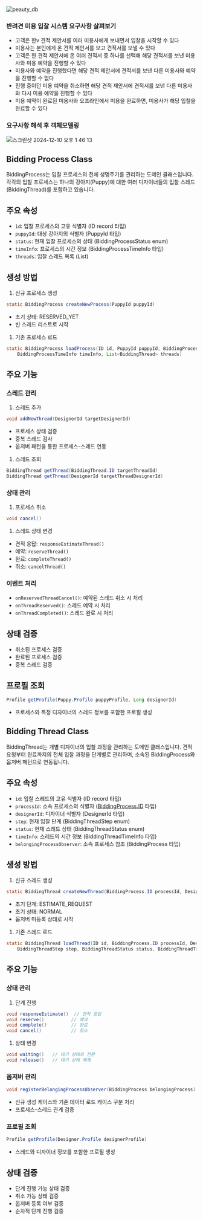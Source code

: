 
![peauty_db](https://github.com/user-attachments/assets/fe7ec9eb-7cb0-4406-af40-3d3f45fd3715)




### 반려견 미용 입찰 시스템 요구사항 살펴보기

- 고객은 한v 견적 제안서를 여러 미용사에게 보내면서 입찰을 시작할 수 있다
- 미용사는 본인에게 온 견적 제안서를 보고 견적서를 보낼 수 있다
- 고객은 한 견적 제안서에 온 여러 견적서 중 하나를 선택해 해당 견적서를 보낸 미용사와 미용 예약을 진행할 수 있다
- 미용사와 예약을 진행했다면 해당 견적 제안서에 견적서를 보낸 다른 미용사와 예약을 진행할 수 없다
- 진행 중이던 미용 예약을 취소하면 해당 견적 제안서에 견적서를 보낸 다른 미용사와 다시 미용 예약을 진행할 수 있다
- 미용 예약이 완료된 미용사와 오프라인에서 미용을 완료하면, 미용사가 해당 입찰을 완료할 수 있다

### 요구사항 해석 후 객체모델링
![스크린샷 2024-12-10 오후 1 46 13](https://github.com/user-attachments/assets/c70e1d25-f004-49cf-8e50-2879b338d9f2)

## Bidding Process Class

BiddingProcess는 입찰 프로세스의 전체 생명주기를 관리하는 도메인 클래스입니다. 각각의 입찰 프로세스는 하나의 강아지(Puppy)에 대한 여러 디자이너들의 입찰 스레드(BiddingThread)를 포함하고 있습니다.

## 주요 속성

- `id`: 입찰 프로세스의 고유 식별자 (ID record 타입)
- `puppyId`: 대상 강아지의 식별자 (PuppyId 타입)
- `status`: 현재 입찰 프로세스의 상태 (BiddingProcessStatus enum)
- `timeInfo`: 프로세스의 시간 정보 (BiddingProcessTimeInfo 타입)
- `threads`: 입찰 스레드 목록 (List<BiddingThread>)

## 생성 방법

1. 신규 프로세스 생성

```java
static BiddingProcess createNewProcess(PuppyId puppyId)

```

- 초기 상태: RESERVED_YET
- 빈 스레드 리스트로 시작
1. 기존 프로세스 로드

```java
static BiddingProcess loadProcess(ID id, PuppyId puppyId, BiddingProcessStatus status,
    BiddingProcessTimeInfo timeInfo, List<BiddingThread> threads)

```

## 주요 기능

### 스레드 관리

1. 스레드 추가

```java
void addNewThread(DesignerId targetDesignerId)

```

- 프로세스 상태 검증
- 중복 스레드 검사
- 옵저버 패턴을 통한 프로세스-스레드 연동
1. 스레드 조회

```java
BiddingThread getThread(BiddingThread.ID targetThreadId)
BiddingThread getThread(DesignerId targetThreadDesignerId)

```

### 상태 관리

1. 프로세스 취소

```java
void cancel()

```

1. 스레드 상태 변경
- 견적 응답: `responseEstimateThread()`
- 예약: `reserveThread()`
- 완료: `completeThread()`
- 취소: `cancelThread()`

### 이벤트 처리

- `onReservedThreadCancel()`: 예약된 스레드 취소 시 처리
- `onThreadReserved()`: 스레드 예약 시 처리
- `onThreadCompleted()`: 스레드 완료 시 처리

## 상태 검증

- 취소된 프로세스 검증
- 완료된 프로세스 검증
- 중복 스레드 검증

## 프로필 조회

```java
Profile getProfile(Puppy.Profile puppyProfile, Long designerId)

```

- 프로세스와 특정 디자이너의 스레드 정보를 포함한 프로필 생성

## Bidding Thread Class

BiddingThread는 개별 디자이너의 입찰 과정을 관리하는 도메인 클래스입니다. 견적 요청부터 완료까지의 전체 입찰 과정을 단계별로 관리하며, 소속된 BiddingProcess와 옵저버 패턴으로 연동됩니다.

## 주요 속성

- `id`: 입찰 스레드의 고유 식별자 (ID record 타입)
- `processId`: 소속 프로세스의 식별자 ([BiddingProcess.ID](http://biddingprocess.id/) 타입)
- `designerId`: 디자이너 식별자 (DesignerId 타입)
- `step`: 현재 입찰 단계 (BiddingThreadStep enum)
- `status`: 현재 스레드 상태 (BiddingThreadStatus enum)
- `timeInfo`: 스레드의 시간 정보 (BiddingThreadTimeInfo 타입)
- `belongingProcessObserver`: 소속 프로세스 참조 (BiddingProcess 타입)

## 생성 방법

1. 신규 스레드 생성

```java
static BiddingThread createNewThread(BiddingProcess.ID processId, DesignerId designerId)

```

- 초기 단계: ESTIMATE_REQUEST
- 초기 상태: NORMAL
- 옵저버 미등록 상태로 시작
1. 기존 스레드 로드

```java
static BiddingThread loadThread(ID id, BiddingProcess.ID processId, DesignerId designerId,
    BiddingThreadStep step, BiddingThreadStatus status, BiddingThreadTimeInfo timeInfo)

```

## 주요 기능

### 상태 관리

1. 단계 진행

```java
void responseEstimate()  // 견적 응답
void reserve()          // 예약
void complete()         // 완료
void cancel()           // 취소

```

1. 상태 변경

```java
void waiting()   // 대기 상태로 전환
void release()   // 대기 상태 해제

```

### 옵저버 관리

```java
void registerBelongingProcessObserver(BiddingProcess belongingProcess)

```

- 신규 생성 케이스와 기존 데이터 로드 케이스 구분 처리
- 프로세스-스레드 관계 검증

### 프로필 조회

```java
Profile getProfile(Designer.Profile designerProfile)

```

- 스레드와 디자이너 정보를 포함한 프로필 생성

## 상태 검증

- 단계 진행 가능 상태 검증
- 취소 가능 상태 검증
- 옵저버 등록 여부 검증
- 순차적 단계 진행 검증
